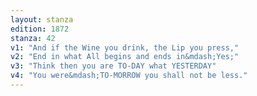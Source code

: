 ```yaml
---
layout: stanza
edition: 1872
stanza: 42
v1: "And if the Wine you drink, the Lip you press,"
v2: "End in what All begins and ends in&mdash;Yes;"
v3: "Think then you are TO-DAY what YESTERDAY"
v4: "You were&mdash;TO-MORROW you shall not be less."
---
```

